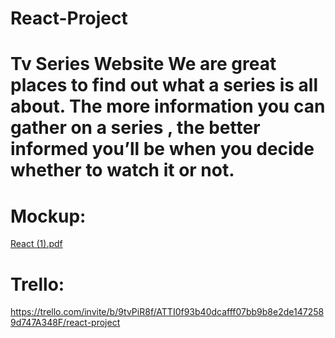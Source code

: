 # React-Project

# Tv Series Website  We are great places to find out what a series is all about. The more information you can gather on a series , the better informed you’ll be when you decide whether to watch it or not.



# Mockup:
[React (1).pdf](https://github.com/Ramajardat/React-Project/files/10047847/React.1.pdf)


# Trello:
https://trello.com/invite/b/9tvPiR8f/ATTI0f93b40dcafff07bb9b8e2de1472589d747A348F/react-project
